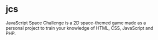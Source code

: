 # jcs
JavaScript Space Challenge is a 2D space-themed game made as a personal project to train your knowledge of HTML, CSS, JavaScript and PHP.


